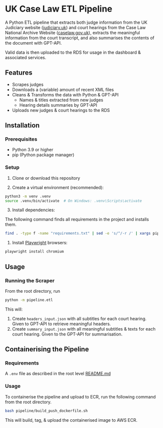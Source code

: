 # UK Case Law ETL Pipeline


A Python ETL pipeline that extracts both judge information from the UK Judiciary website ([judiciary.uk](https://www.judiciary.uk)) and
court hearings from the Case Law National Archive Website ([caselaw.gov.uk](https://caselaw.nationalarchives.gov.uk/)), extracts the meaningful information from the court transcript, and also summarises the contents of the document with GPT-API. 

Valid data is then uploaded to the RDS for usage in the dashboard & associated services.

## Features

- Scrapes judges
- Downloads a (variable) amount of recent XML files
- Cleans & Transforms the data with Python & GPT-API
  - Names & titles extracted from new judges
  - Hearing details summaries by GPT-API
- Uploads new judges & court hearings to the RDS

## Installation

### Prerequisites

- Python 3.9 or higher
- pip (Python package manager)

### Setup

1. Clone or download this repository

2. Create a virtual environment (recommended):
```bash
python3 -m venv .venv
source .venv/bin/activate  # On Windows: .venv\Scripts\activate
```

3. Install dependencies:

The following command finds all requirements in the project and installs them.
```bash
find . -type f -name "requirements.txt" | sed -e 's/^/-r /' | xargs pip install
```

1. Install [Playwright](https://playwright.dev) browsers:
```bash
playwright install chromium
```

## Usage

### Running the Scraper


From the root directory, run
```bash
python -m pipeline.etl
```

This will:
1. Create `headers_input.json` with all subtitles for each court hearing. Given to GPT-API to retrieve meaningful headers.
2. Create `summary_input.json` with all meaningful subtitles & texts for each court hearing. Given to the GPT-API for summarisation.

## Containerising the Pipeline

### Requirements

A `.env` file as described in the root level [README.md](../README.md)

### Usage

To containerise the pipeline and upload to ECR, run the following command from the root directory.

```bash
bash pipeline/build_push_dockerfile.sh
```

This will build, tag, & upload the containerised image to AWS ECR.